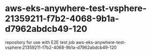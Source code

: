 # aws-eks-anywhere-test-vsphere-21359211-f7b2-4068-9b1a-d7962abdcb49-120
repository for use with E2E test job aws-eks-anywhere-test-vsphere:21359211-f7b2-4068-9b1a-d7962abdcb49-120
